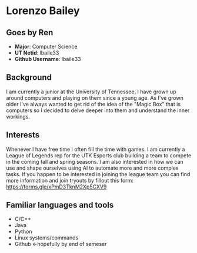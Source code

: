# Lorenzo Bailey 
## Goes by Ren

- **Major**: Computer Science
- **UT Netid**: lbaile33
- **Github Username**: lbaile33

## Background

I am currently a junior at the University of Tennessee, I have grown up around computers and playing on them since a young age. As I've grown older I've always wanted to get rid of the idea of the "Magic Box" that is computers so I decided to delve deeper into them and understand the inner workings.

## Interests

Whenever I have free time I often fill the time with games. I am currently a League of Legends rep for the UTK Esports club building a team to compete in the coming fall and spring seasons. I am also interested in how we can use and shape ourselves using AI to automate more and more complex tasks.
If you happen to be interested in joining the league team you can find more information and join tryouts by fillout this form: https://forms.gle/xPmD3TknM2Xp5CXV9

## Familiar languages and tools

- C/C++
- Java
- Python
- Linux systems/commands
- Github <-hopefully by end of semeser

